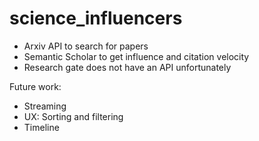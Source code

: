 # science_influencers

* Arxiv API to search for papers
* Semantic Scholar to get influence and citation velocity
* Research gate does not have an API unfortunately

Future work:

 * Streaming
 * UX: Sorting and filtering
 * Timeline 
 